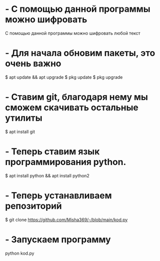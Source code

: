 # - С помощью данной программы можно шифровать
С помощью данной программы можно шифровать любой текст 
# - Для начала обновим пакеты, это очень важно
$ apt update && apt upgrade
$ pkg update
$ pkg upgrade

# - Ставим git, благодаря нему мы сможем скачивать остальные утилиты 
$ apt install git
# - Теперь ставим язык программирования python.
$ apt install python && apt install python2
# - Теперь устанавливаем репозиторий
$ git clone https://github.com/Misha369/-/blob/main/kod.py
# - Запускаем программу
python kod.py
